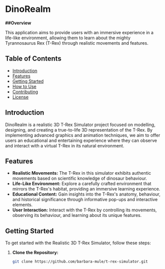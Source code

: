 # DinoRealm
**##Overview**

This application aims to provide users with an immersive experience in a life-like environment, allowing them to learn about the mighty Tyrannosaurus Rex (T-Rex) through realistic movements and features.

## Table of Contents

- [Introduction](#introduction)
- [Features](#features)
- [Getting Started](#getting-started)
- [How to Use](#how-to-use)
- [Contributing](#contributing)
- [License](#license)

## Introduction

DinoRealm is a realistic 3D T-Rex Simulator project focused on modelling, designing, and creating a true-to-life 3D representation of the T-Rex. By implementing advanced graphics and animation techniques, we aim to offer users an educational and entertaining experience where they can observe and interact with a virtual T-Rex in its natural environment.

## Features

- **Realistic Movements:** The T-Rex in this simulator exhibits authentic movements based on scientific knowledge of dinosaur behaviour.
- **Life-Like Environment:** Explore a carefully crafted environment that mirrors the T-Rex's habitat, providing an immersive learning experience.
- **Educational Content:** Gain insights into the T-Rex's anatomy, behaviour, and historical significance through informative pop-ups and interactive elements.
- **User Interaction:** Interact with the T-Rex by controlling its movements, observing its behaviour, and learning about its unique features.

## Getting Started

To get started with the Realistic 3D T-Rex Simulator, follow these steps:

1. **Clone the Repository:**
   ```bash
   git clone https://github.com/barbara-mule/t-rex-simulator.git

